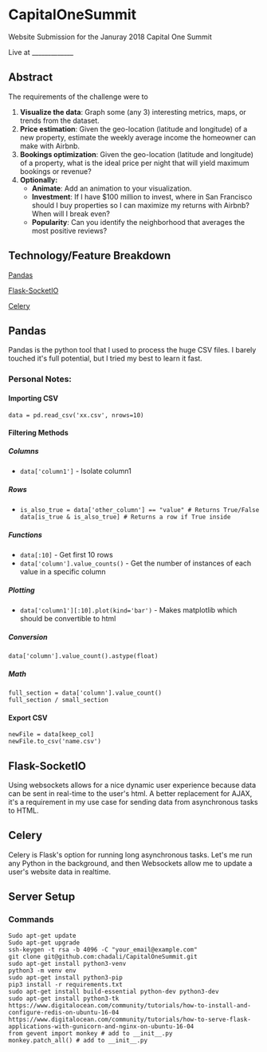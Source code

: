 # CapitalOneSummit

Website Submission for the Januray 2018 Capital One Summit

Live at _____________


## Abstract

The requirements of the challenge were to

1. **Visualize the data**: Graph some (any 3) interesting metrics, maps, or trends from the dataset.
2. **Price estimation**: Given the geo-location (latitude and longitude) of a new property, estimate the weekly average income the homeowner can make with Airbnb.
3. **Bookings optimization**: Given the geo-location (latitude and longitude) of a property, what is the ideal price per night that will yield maximum bookings or revenue?
4. **Optionally:**
   * **Animate**: Add an animation to your visualization.
   * **Investment**: If I have $100 million to invest, where in San Francisco should I buy properties so I can maximize my returns with Airbnb? When will I break even?
   * **Popularity**: Can you identify the neighborhood that averages the most positive reviews?

## Technology/Feature Breakdown

[Pandas](#pandas)

[Flask-SocketIO](#flask-socketio)

[Celery](#celery)

## Pandas

Pandas is the python tool that I used to process the huge CSV files. I barely touched it's full potential, but I tried my best to learn it fast.

### Personal Notes:

#### Importing CSV

`data = pd.read_csv('xx.csv', nrows=10)`

#### Filtering Methods

##### Columns

* `data['column1']` - Isolate column1

##### Rows
*   ```is_true = data['column'] == "value" # Returns True/False
    is_also_true = data['other_column'] == "value" # Returns True/False
    data[is_true & is_also_true] # Returns a row if True inside
    ```

##### Functions
* `data[:10]` - Get first 10 rows
* `data['column'].value_counts()` - Get the number of instances of each value in a specific column

##### Plotting
* `data['column1'][:10].plot(kind='bar')` - Makes matplotlib which should be convertible to html

##### Conversion
`data['column'].value_count().astype(float)`

##### Math
```small_section = data[data['column'] == "value"].value_count()
full_section = data['column'].value_count()
full_section / small_section
```

#### Export CSV
```keep_col = ['KeepThis1', 'KeepThis2']
newFile = data[keep_col]
newFile.to_csv('name.csv')
```
    

## Flask-SocketIO

Using websockets allows for a nice dynamic user experience because data can be sent in real-time to the user's html. A better replacement for AJAX, it's a requirement in my use case for sending data from asynchronous tasks to HTML.

## Celery

Celery is Flask's option for running long asynchronous tasks. Let's me run any Python in the background, and then Websockets allow me to update a user's website data in realtime.

## Server Setup

### Commands

``` 
Sudo apt-get update
Sudo apt-get upgrade
ssh-keygen -t rsa -b 4096 -C "your_email@example.com"
git clone git@github.com:chadali/CapitalOneSummit.git
sudo apt-get install python3-venv
python3 -m venv env
sudo apt-get install python3-pip
pip3 install -r requirements.txt
sudo apt-get install build-essential python-dev python3-dev
sudo apt-get install python3-tk
https://www.digitalocean.com/community/tutorials/how-to-install-and-configure-redis-on-ubuntu-16-04
https://www.digitalocean.com/community/tutorials/how-to-serve-flask-applications-with-gunicorn-and-nginx-on-ubuntu-16-04
from gevent import monkey # add to __init__.py
monkey.patch_all() # add to __init__.py 


```
